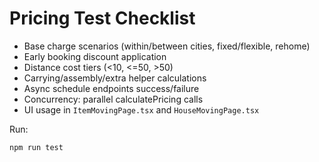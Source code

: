 # Pricing Test Checklist

- Base charge scenarios (within/between cities, fixed/flexible, rehome)
- Early booking discount application
- Distance cost tiers (<10, <=50, >50)
- Carrying/assembly/extra helper calculations
- Async schedule endpoints success/failure
- Concurrency: parallel calculatePricing calls
- UI usage in `ItemMovingPage.tsx` and `HouseMovingPage.tsx`

Run:

```bash
npm run test
```


